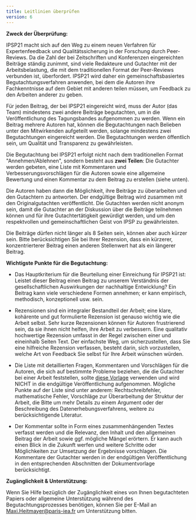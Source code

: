 ```yaml
---
title: Leitlinien überprüfen
version: 6
---
```


**Zweck der Überprüfung:**

IPSP21 macht sich auf den Weg zu einem neuen Verfahren für Expertenfeedback und Qualitätssicherung in der Forschung durch Peer-Reviews. Da die Zahl der bei Zeitschriften und Konferenzen eingereichten Beiträge ständig zunimmt, sind viele Redakteure und Gutachter mit der Arbeitsbelastung, die mit dem traditionellen Format der Peer-Reviews verbunden ist, überfordert. IPSP21 wird daher ein gemeinschaftsbasiertes Begutachtungsverfahren anwenden, bei dem die Autoren ihre Fachkenntnisse auf dem Gebiet mit anderen teilen müssen, um Feedback zu den Arbeiten anderer zu geben.

Für jeden Beitrag, der bei IPSP21 eingereicht wird, muss der Autor (das Team) mindestens zwei andere Beiträge begutachten, um in die Veröffentlichung des Tagungsbandes aufgenommen zu werden. Wenn ein Beitrag mehrere Autoren hat, können die Begutachtungen nach Belieben unter den Mitwirkenden aufgeteilt werden, solange mindestens zwei Begutachtungen eingereicht werden. Die Begutachtungen werden öffentlich sein, um Qualität und Transparenz zu gewährleisten.

Die Begutachtung bei IPSP21 erfolgt nicht nach dem traditionellen Format "Annehmen/Ablehnen", sondern besteht aus **zwei Teilen**: Die Gutachter werden gebeten, eine Liste mit Kommentaren und Verbesserungsvorschlägen für die Autoren sowie eine allgemeine Bewertung und einen Kommentar zu dem Beitrag zu erstellen (siehe unten).

Die Autoren haben dann die Möglichkeit, ihre Beiträge zu überarbeiten und den Gutachtern zu antworten. Der endgültige Beitrag wird zusammen mit den Originalgutachten veröffentlicht. Die Gutachten werden nicht anonym sein, damit die Gutachter an der Diskussion über die Beiträge teilnehmen können und für ihre Gutachtertätigkeit gewürdigt werden, und um den respektvollen und gemeinschaftlichen Geist von IPSP zu gewährleisten.

Die Beiträge dürfen nicht länger als 8 Seiten sein, können aber auch kürzer sein. Bitte berücksichtigen Sie bei Ihrer Rezension, dass ein kürzerer, konzentrierterer Beitrag einen anderen Stellenwert hat als ein längerer Beitrag.

**Wichtigste Punkte für die Begutachtung:**

- Das Hauptkriterium für die Beurteilung einer Einreichung für IPSP21 ist: Leistet dieser Beitrag einen Beitrag zu unserem Verständnis der gesellschaftlichen Auswirkungen der nachhaltige Entwicklung? Ein Beitrag kann viele verschiedene Formen annehmen; er kann empirisch, methodisch, konzeptionell usw. sein.

- Rezensionen sind ein integraler Bestandteil der Arbeit; eine klare, kohärente und gut formulierte Rezension ist genauso wichtig wie die Arbeit selbst. Sehr kurze Rezensionen können für Autoren frustrierend sein, da sie ihnen nicht helfen, ihre Arbeit zu verbessern. Eine qualitativ hochwertige Rezension umfasst in der Regel zwischen einer und eineinhalb Seiten Text. Der einfachste Weg, um sicherzustellen, dass Sie eine hilfreiche Rezension verfassen, besteht darin, sich vorzustellen, welche Art von Feedback Sie selbst für Ihre Arbeit wünschen würden.

- Die Liste mit detaillierten Fragen, Kommentaren und Vorschlägen für die Autoren, die sich auf bestimmte Probleme beziehen, die die Gutachter bei einer Arbeit feststellen, sollte [diese Vorlage](https://IP4SP.org/conference/IPSP21_Review_Template.docx) verwenden und wird NICHT in die endgültige Veröffentlichung aufgenommen. Mögliche Punkte auf der Liste sind unter anderem: Rechtschreibfehler, mathematische Fehler, Vorschläge zur Überarbeitung der Struktur der Arbeit, die Bitte um mehr Details zu einem Argument oder der Beschreibung des Datenerhebungsverfahrens, weitere zu berücksichtigende Literatur.

- Der Kommentar sollte in Form eines zusammenhängenden Textes verfasst werden und die Relevanz, den Inhalt und den allgemeinen Beitrag der Arbeit sowie ggf. mögliche Mängel erörtern. Er kann auch einen Blick in die Zukunft werfen und weitere Schritte oder Möglichkeiten zur Umsetzung der Ergebnisse vorschlagen. Die Kommentare der Gutachter werden in der endgültigen Veröffentlichung in den entsprechenden Abschnitten der Dokumentvorlage berücksichtigt.

<!-- -->

**Zugänglichkeit & Unterstützung:**

Wenn Sie Hilfe bezüglich der Zugänglichkeit eines von Ihnen begutachteten Papiers oder allgemeine Unterstützung während des Begutachtungsprozesses benötigen, können Sie per E-Mail an Maxi.Heitmayer@paris-iea.fr um Unterstützung bitten.
